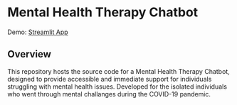 # Mental Health Therapy Chatbot

Demo: [Streamlit App](https://chatbot-applied-ai.streamlit.app/)

## Overview
This repository hosts the source code for a Mental Health Therapy Chatbot, designed to provide accessible and immediate support for individuals struggling with mental health issues. Developed for the isolated individuals who went through mental challanges during the COVID-19 pandemic. 
